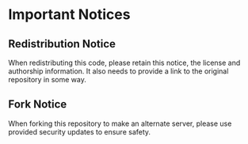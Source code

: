 # Important Notices

## Redistribution Notice

When redistributing this code, please retain this notice, the license and authorship information. It also needs to provide a link to the original repository in some way.

## Fork Notice

When forking this repository to make an alternate server, please use provided security updates to ensure safety.
